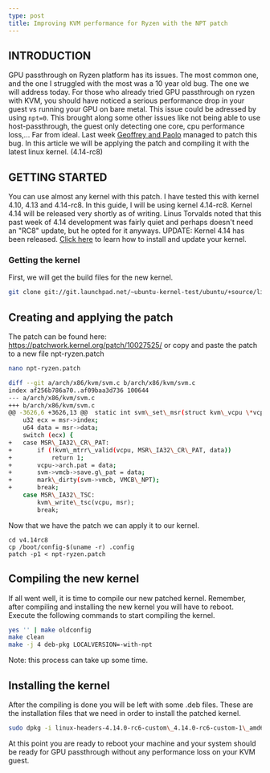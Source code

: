 ```yaml
---
type: post
title: Improving KVM performance for Ryzen with the NPT patch
---
```

## INTRODUCTION

GPU passthrough on Ryzen platform has its issues. The most common one, and the one I struggled with the most was a 10 year old bug. The one we will address today. For those who already tried GPU passthrough on ryzen with KVM, you should have noticed a serious performance drop in your guest vs running your GPU on bare metal. This issue could be adressed by using `npt=0`. This brought along some other issues like not being able to use host-passthrough, the guest only detecting one core, cpu performance loss,... Far from ideal. Last week [Geoffrey and Paolo](https://patchwork.kernel.org/patch/10027525/) managed to patch this bug. In this article we will be applying the patch and compiling it with the latest linux kernel. (4.14-rc8)

## GETTING STARTED

You can use almost any kernel with this patch. I have tested this with kernel 4.10, 4.13 and 4.14-rc8. In this guide, I will be using kernel 4.14-rc8. Kernel 4.14 will be released very shortly as of writing. Linus Torvalds noted that this past week of 4.14 development was fairly quiet and perhaps doesn't need an "RC8" update, but he opted for it anyways. UPDATE: Kernel 4.14 has been released. [Click here](https://ilyasdeckers.be/2017/11/17/how-to-install-kernel-4-14-in-linux-ubuntu/) to learn how to install and update your kernel.

### Getting the kernel

First, we will get the build files for the new kernel.

```sh
git clone git://git.launchpad.net/~ubuntu-kernel-test/ubuntu/+source/linux/+git/mainline-crack v4.14-rc8
```
## Creating and applying the patch

The patch can be found here: https://patchwork.kernel.org/patch/10027525/ or copy and paste the patch to a new file npt-ryzen.patch
```sh
nano npt-ryzen.patch

diff --git a/arch/x86/kvm/svm.c b/arch/x86/kvm/svm.c
index af256b786a70..af09baa3d736 100644
--- a/arch/x86/kvm/svm.c
+++ b/arch/x86/kvm/svm.c
@@ -3626,6 +3626,13 @@  static int svm\_set\_msr(struct kvm\_vcpu \*vcpu, struct msr\_data \*msr)
 	u32 ecx = msr->index;
 	u64 data = msr->data;
 	switch (ecx) {
+	case MSR\_IA32\_CR\_PAT:
+		if (!kvm\_mtrr\_valid(vcpu, MSR\_IA32\_CR\_PAT, data))
+			return 1;
+		vcpu->arch.pat = data;
+		svm->vmcb->save.g\_pat = data;
+		mark\_dirty(svm->vmcb, VMCB\_NPT);
+		break;
 	case MSR\_IA32\_TSC:
 		kvm\_write\_tsc(vcpu, msr);
 		break;
```

Now that we have the patch we can apply it to our kernel.
```
cd v4.14rc8
cp /boot/config-$(uname -r) .config
patch -p1 < npt-ryzen.patch
```

## Compiling the new kernel

If all went well, it is time to compile our new patched kernel. Remember, after compiling and installing the new kernel you will have to reboot. Execute the following commands to start compiling the kernel.
```sh
yes '' | make oldconfig
make clean
make -j 4 deb-pkg LOCALVERSION=-with-npt
```
Note: this process can take up some time.

## Installing the kernel

After the compiling is done you will be left with some .deb files. These are the installation files that we need in order to install the patched kernel.

```sh
sudo dpkg -i linux-headers-4.14.0-rc6-custom\_4.14.0-rc6-custom-1\_amd64.deb linux-image-4.14.0-rc6-custom\_4.14.0-rc6-custom-1\_amd64.deb  linux-libc-dev\_4.14.0-rc6-custom-1\_amd64.deb
```

At this point you are ready to reboot your machine and your system should be ready for GPU passthrough without any performance loss on your KVM guest.
